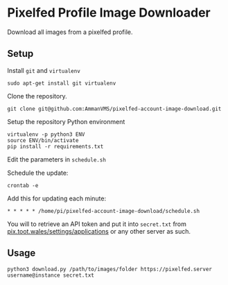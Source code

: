 # Pixelfed Profile Image Downloader

Download all images from a pixelfed profile.

## Setup


Install `git` and `virtualenv`

```
sudo apt-get install git virtualenv
```

Clone the repository.

```
git clone git@github.com:AmmanVMS/pixelfed-account-image-download.git
```

Setup the repository Python environment

```
virtualenv -p python3 ENV
source ENV/bin/activate
pip install -r requirements.txt
```

Edit the parameters in `schedule.sh`

Schedule the update:

```
crontab -e
```

Add this for updating each minute:

```
* * * * * /home/pi/pixelfed-account-image-download/schedule.sh
```

You will to retrieve an API token and put it into `secret.txt` from
[pix.toot.wales/settings/applications](https://pix.toot.wales/settings/applications) or
any other server as such.

## Usage

```
python3 download.py /path/to/images/folder https://pixelfed.server username@instance secret.txt
```

